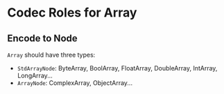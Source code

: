 # Codec Roles for Array

## Encode to Node

`Array` should have three types:

+ `StdArrayNode`: ByteArray, BoolArray, FloatArray, DoubleArray, IntArray, LongArray... 
+ `ArrayNode`: ComplexArray, ObjectArray...
